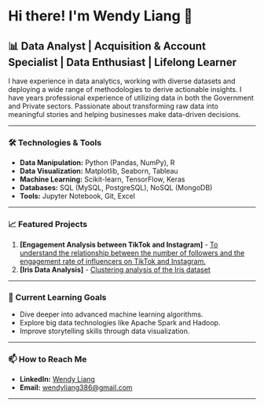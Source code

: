 # Hi there! I'm Wendy Liang 👋

## 📊 Data Analyst | Acquisition & Account Specialist | Data Enthusiast | Lifelong Learner

I have experience in data analytics, working with diverse datasets and deploying a wide range of methodologies to derive actionable insights. I have years professional experience of utilizing data in both the Government and Private sectors. Passionate about transforming raw data into meaningful stories and helping businesses make data-driven decisions.

---

### 🛠️ Technologies & Tools

- **Data Manipulation:** Python (Pandas, NumPy), R
- **Data Visualization:** Matplotlib, Seaborn, Tableau
- **Machine Learning:** Scikit-learn, TensorFlow, Keras
- **Databases:** SQL (MySQL, PostgreSQL), NoSQL (MongoDB)
- **Tools:** Jupyter Notebook, Git, Excel

---

### 📈 Featured Projects

1. **[Engagement Analysis between TikTok and Instagram]** - [To understand the relationship between the number of followers and the engagement rate of influencers on TikTok and Instagram.](https://github.com/wendifultimes/Engagement-Analysis-between-TikTok-and-Instagram)
2. **[Iris Data Analysis]** - [Clustering analysis of the Iris dataset](https://github.com/wendifultimes/Iris-Data-Analysis)

---

### 🌱 Current Learning Goals

- Dive deeper into advanced machine learning algorithms.
- Explore big data technologies like Apache Spark and Hadoop.
- Improve storytelling skills through data visualization.

---

### 📫 How to Reach Me

- **LinkedIn:** [Wendy Liang](https://www.linkedin.com/in/wendyliang38/)
- **Email:** wendyliang386@gmail.com

---
